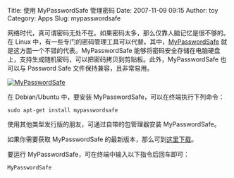 Title: 使用 MyPasswordSafe 管理密码
Date: 2007-11-09 09:15
Author: toy
Category: Apps
Slug: mypasswordsafe

网络时代，真可谓密码无处不在。如果密码太多，那么仅靠人脑记忆是很不够的。在
Linux
中，有一些专门的密码管理工具可以代替。其中，[MyPasswordSafe](http://www.semanticgap.com/myps/)
就是这方面一个不错的代表。MyPasswordSafe
能够将密码安全存储在电脑硬盘上，支持生成随机密码，可以把密码拷贝到剪贴板。此外，MyPasswordSafe
也可以与 Password Safe 文件保持兼容，且非常易用。

[![MyPasswordSafe](http://i.linuxtoy.org/i/2007/11/mypasswordsafe-full-thumb.png)](http://i.linuxtoy.org/i/2007/11/mypasswordsafe-full.png)

在 Debian/Ubuntu 中，要安装 MyPasswordSafe，可以在终端执行下列命令：

`sudo apt-get install mypasswordsafe`

使用其他类型发行版的朋友，可通过自带的包管理器安装 MyPasswordSafe。

如果你需要获取 MyPasswordSafe
的最新版本，那么可到[这里下载](http://www.semanticgap.com/myps/release/)。

要运行 MyPasswordSafe，可在终端中输入以下指令后回车即可：

`MyPasswordSafe`
